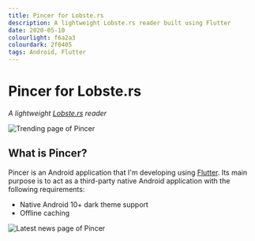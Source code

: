 ```yaml
---
title: Pincer for Lobste.rs
description: A lightweight Lobste.rs reader built using Flutter
date: 2020-05-10
colourlight: f6a2a3
colourdark: 2f0405
tags: Android, Flutter
---
```


# Pincer for Lobste.rs
*A lightweight [Lobste.rs](https://lobste.rs/) reader*

![Trending page of Pincer](trending.png)

## What is Pincer?
Pincer is an Android application that I'm developing using [Flutter](https://flutter.dev/). Its main purpose is to act as a third-party native Android application with the following requirements:

 - Native Android 10+ dark theme support
 - Offline caching

![Latest news page of Pincer](latest.png)
